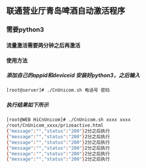 ## 联通营业厅青岛啤酒自动激活程序

### 需要python3
#### 流量激活需要两分钟之后再激活

#### 使用方法 

##### 添加自己的appid和deviceid 安装好python3，之后输入
```bash
[root@server]# ./CnUnicom.sh 电话号 密码
```

##### 执行结果如下所示

```bash
[root@WEB HiCnUnicom]# ./CnUnicom.sh xxxx xxxx
/root/CnUnicom_xxxx/prizeactive.html
{"message":"","status":"200"}2分之后执行
{"message":"","status":"200"}2分之后执行
{"message":"","status":"200"}2分之后执行
{"message":"","status":"200"}2分之后执行
{"message":"","status":"200"}2分之后执行
{"message":"","status":"200"}2分之后执行
```
